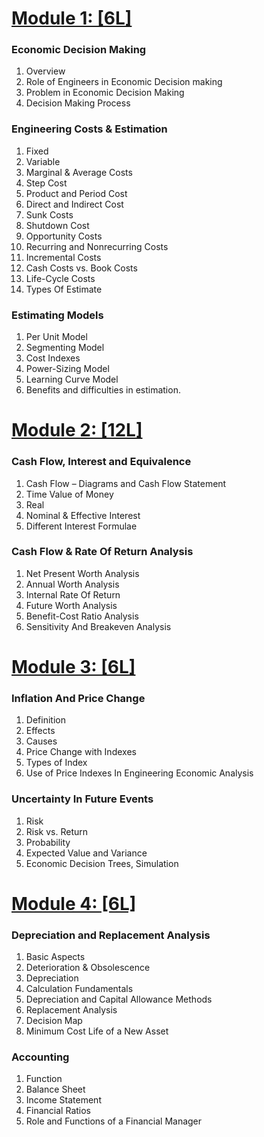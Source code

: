 # [Module 1: [6L]](./model1/index.md)
### Economic Decision Making
1. Overview
1. Role of Engineers in Economic Decision making
1. Problem in Economic Decision Making
1. Decision Making Process
### Engineering Costs & Estimation
1. Fixed
1. Variable
1. Marginal & Average Costs
1. Step Cost
1. Product and Period Cost
1. Direct and Indirect Cost
1. Sunk Costs
1. Shutdown Cost
1. Opportunity Costs
1. Recurring and Nonrecurring Costs
1. Incremental Costs
1. Cash Costs vs. Book Costs
1. Life-Cycle Costs
1. Types Of Estimate
### Estimating Models
1. Per Unit Model
1. Segmenting Model
1. Cost Indexes
1. Power-Sizing Model
1. Learning Curve Model
1. Benefits and difficulties in estimation.
# [Module 2: [12L]](./model2/index.md)
### Cash Flow, Interest and Equivalence
1. Cash Flow – Diagrams and Cash Flow Statement
1. Time Value of Money
1. Real
1. Nominal & Effective Interest
1. Different Interest Formulae
### Cash Flow & Rate Of Return Analysis
1. Net Present Worth Analysis
1. Annual Worth Analysis
1. Internal Rate Of Return
1. Future Worth Analysis
1. Benefit-Cost Ratio Analysis
1. Sensitivity And Breakeven Analysis
# [Module 3: [6L]](./model3/index.md)
### Inflation And Price Change
1. Definition
1. Effects
1. Causes
1. Price Change with Indexes
1. Types of Index
1. Use of Price Indexes In Engineering Economic Analysis
### Uncertainty In Future Events
1. Risk
1. Risk vs. Return
1. Probability
1. Expected Value and Variance
1. Economic Decision Trees, Simulation
# [Module 4: [6L]](./model4/index.md)
### Depreciation and Replacement Analysis
1. Basic Aspects
1. Deterioration & Obsolescence
1. Depreciation
1. Calculation Fundamentals
1. Depreciation and Capital Allowance Methods
1. Replacement Analysis
1. Decision Map
1. Minimum Cost Life of a New Asset
### Accounting
1. Function
1. Balance Sheet
1. Income Statement
1. Financial Ratios
1. Role and Functions of a Financial Manager
